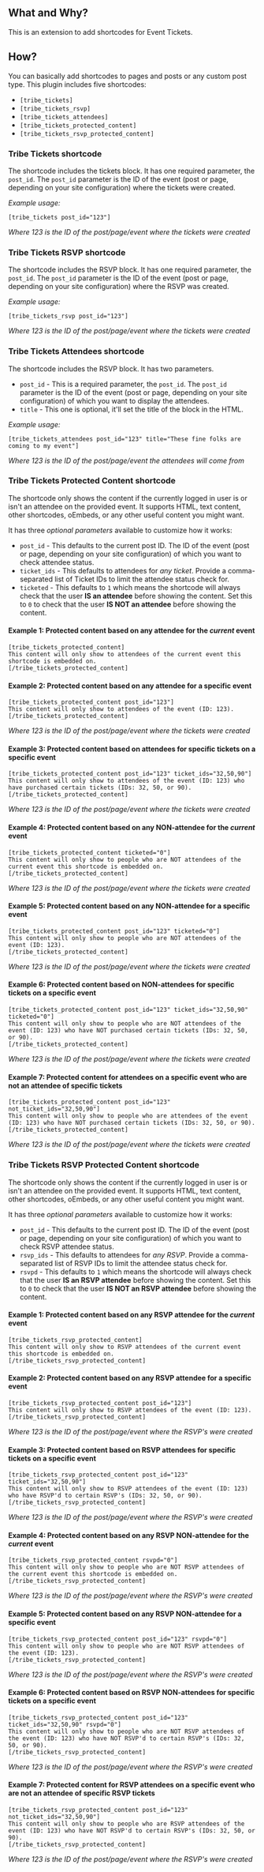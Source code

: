 ## What and Why?

This is an extension to add shortcodes for Event Tickets.

## How?

You can basically add shortcodes to pages and posts or any custom post type. This plugin includes five shortcodes:

* `[tribe_tickets]`
* `[tribe_tickets_rsvp]`
* `[tribe_tickets_attendees]`
* `[tribe_tickets_protected_content]`
* `[tribe_tickets_rsvp_protected_content]`

### Tribe Tickets shortcode

The shortcode includes the tickets block. It has one required parameter, the `post_id`. The `post_id` parameter is the ID of the event (post or page, depending on your site configuration) where the tickets were created.

*Example usage:*

```
[tribe_tickets post_id="123"]
```

_Where 123 is the ID of the post/page/event where the tickets were created_

### Tribe Tickets RSVP shortcode

The shortcode includes the RSVP block. It has one required parameter, the `post_id`. The `post_id` parameter is the ID of the event (post or page, depending on your site configuration) where the RSVP was created.

*Example usage:*

```
[tribe_tickets_rsvp post_id="123"]
```

_Where 123 is the ID of the post/page/event where the tickets were created_

### Tribe Tickets Attendees shortcode

The shortcode includes the RSVP block. It has two parameters.

* `post_id` - This is a required parameter, the `post_id`. The `post_id` parameter is the ID of the event (post or page, depending on your site configuration) of which you want to display the attendees.
* `title` - This one is optional, it'll set the title of the block in the HTML.

*Example usage:*

```
[tribe_tickets_attendees post_id="123" title="These fine folks are coming to my event"]
```

_Where 123 is the ID of the post/page/event the attendees will come from_

### Tribe Tickets Protected Content shortcode

The shortcode only shows the content if the currently logged in user is or isn't an attendee on the provided event. It supports HTML, text content, other shortcodes, oEmbeds, or any other useful content you might want.

It has three *optional parameters* available to customize how it works:

* `post_id` - This defaults to the current post ID. The ID of the event (post or page, depending on your site configuration) of which you want to check attendee status.
* `ticket_ids` - This defaults to attendees for _any ticket_. Provide a comma-separated list of Ticket IDs to limit the attendee status check for.
* `ticketed` - This defaults to `1` which means the shortcode will always check that the user **IS an attendee** before showing the content. Set this to `0` to check that the user **IS NOT an attendee** before showing the content.

#### Example 1: Protected content based on any attendee for the *current* event

```
[tribe_tickets_protected_content]
This content will only show to attendees of the current event this shortcode is embedded on.
[/tribe_tickets_protected_content]
```

#### Example 2: Protected content based on any attendee for a specific event

```
[tribe_tickets_protected_content post_id="123"]
This content will only show to attendees of the event (ID: 123).
[/tribe_tickets_protected_content]
```

_Where 123 is the ID of the post/page/event where the tickets were created_

#### Example 3: Protected content based on attendees for specific tickets on a specific event

```
[tribe_tickets_protected_content post_id="123" ticket_ids="32,50,90"]
This content will only show to attendees of the event (ID: 123) who have purchased certain tickets (IDs: 32, 50, or 90).
[/tribe_tickets_protected_content]
```

_Where 123 is the ID of the post/page/event where the tickets were created_

#### Example 4: Protected content based on any NON-attendee for the *current* event

```
[tribe_tickets_protected_content ticketed="0"]
This content will only show to people who are NOT attendees of the current event this shortcode is embedded on.
[/tribe_tickets_protected_content]
```

_Where 123 is the ID of the post/page/event where the tickets were created_

#### Example 5: Protected content based on any NON-attendee for a specific event

```
[tribe_tickets_protected_content post_id="123" ticketed="0"]
This content will only show to people who are NOT attendees of the event (ID: 123).
[/tribe_tickets_protected_content]
```

_Where 123 is the ID of the post/page/event where the tickets were created_

#### Example 6: Protected content based on NON-attendees for specific tickets on a specific event

```
[tribe_tickets_protected_content post_id="123" ticket_ids="32,50,90" ticketed="0"]
This content will only show to people who are NOT attendees of the event (ID: 123) who have NOT purchased certain tickets (IDs: 32, 50, or 90).
[/tribe_tickets_protected_content]
```

_Where 123 is the ID of the post/page/event where the tickets were created_


#### Example 7: Protected content for attendees on a specific event who are not an attendee of specific tickets

```
[tribe_tickets_protected_content post_id="123" not_ticket_ids="32,50,90"]
This content will only show to people who are attendees of the event (ID: 123) who have NOT purchased certain tickets (IDs: 32, 50, or 90).
[/tribe_tickets_protected_content]
```

_Where 123 is the ID of the post/page/event where the tickets were created_

### Tribe Tickets RSVP Protected Content shortcode

The shortcode only shows the content if the currently logged in user is or isn't an attendee on the provided event. It supports HTML, text content, other shortcodes, oEmbeds, or any other useful content you might want.

It has three *optional parameters* available to customize how it works:

* `post_id` - This defaults to the current post ID. The ID of the event (post or page, depending on your site configuration) of which you want to check RSVP attendee status.
* `rsvp_ids` - This defaults to attendees for _any RSVP_. Provide a comma-separated list of RSVP IDs to limit the attendee status check for.
* `rsvpd` - This defaults to `1` which means the shortcode will always check that the user **IS an RSVP attendee** before showing the content. Set this to `0` to check that the user **IS NOT an RSVP attendee** before showing the content.

#### Example 1: Protected content based on any RSVP attendee for the *current* event

```
[tribe_tickets_rsvp_protected_content]
This content will only show to RSVP attendees of the current event this shortcode is embedded on.
[/tribe_tickets_rsvp_protected_content]
```

#### Example 2: Protected content based on any RSVP attendee for a specific event

```
[tribe_tickets_rsvp_protected_content post_id="123"]
This content will only show to RSVP attendees of the event (ID: 123).
[/tribe_tickets_rsvp_protected_content]
```

_Where 123 is the ID of the post/page/event where the RSVP's were created_

#### Example 3: Protected content based on RSVP attendees for specific tickets on a specific event

```
[tribe_tickets_rsvp_protected_content post_id="123" ticket_ids="32,50,90"]
This content will only show to RSVP attendees of the event (ID: 123) who have RSVP'd to certain RSVP's (IDs: 32, 50, or 90).
[/tribe_tickets_rsvp_protected_content]
```

_Where 123 is the ID of the post/page/event where the RSVP's were created_

#### Example 4: Protected content based on any RSVP NON-attendee for the *current* event

```
[tribe_tickets_rsvp_protected_content rsvpd="0"]
This content will only show to people who are NOT RSVP attendees of the current event this shortcode is embedded on.
[/tribe_tickets_rsvp_protected_content]
```

_Where 123 is the ID of the post/page/event where the RSVP's were created_

#### Example 5: Protected content based on any RSVP NON-attendee for a specific event

```
[tribe_tickets_rsvp_protected_content post_id="123" rsvpd="0"]
This content will only show to people who are NOT RSVP attendees of the event (ID: 123).
[/tribe_tickets_rsvp_protected_content]
```

_Where 123 is the ID of the post/page/event where the RSVP's were created_

#### Example 6: Protected content based on RSVP NON-attendees for specific tickets on a specific event

```
[tribe_tickets_rsvp_protected_content post_id="123" ticket_ids="32,50,90" rsvpd="0"]
This content will only show to people who are NOT RSVP attendees of the event (ID: 123) who have NOT RSVP'd to certain RSVP's (IDs: 32, 50, or 90).
[/tribe_tickets_rsvp_protected_content]
```

_Where 123 is the ID of the post/page/event where the RSVP's were created_

#### Example 7: Protected content for RSVP attendees on a specific event who are not an attendee of specific RSVP tickets

```
[tribe_tickets_rsvp_protected_content post_id="123" not_ticket_ids="32,50,90"]
This content will only show to people who are RSVP attendees of the event (ID: 123) who have NOT RSVP'd to certain RSVP's (IDs: 32, 50, or 90).
[/tribe_tickets_rsvp_protected_content]
```

_Where 123 is the ID of the post/page/event where the RSVP's were created_